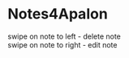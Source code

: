 # Notes4Apalon
swipe on note to left - delete note <br />
swipe on note to right - edit note <br />
